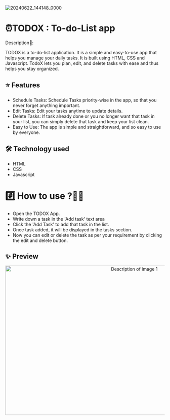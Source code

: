 

![20240622_144148_0000](https://github.com/Arpita26mm/FS-File_Sharing_App/assets/100471667/dfa01b9b-0d95-4076-85f2-a899268ff661)


# ⏰TODOX : To-do-List app

Description📄:

TODOX is a to-do-list application. It is a simple and easy-to-use app that helps you manage your daily tasks. It is built using HTML, CSS and Javascript. TodoX lets you plan, edit, and delete tasks with ease and thus helps you stay organized.

## ⭐ Features
- Schedule Tasks: Schedule Tasks priority-wise in the app, so that you never forget anything important.
- Edit Tasks: Edit your tasks anytime to update details.
- Delete Tasks: If task already done or you no longer want that task in your list, you can simply delete that task and keep your list clean.
- Easy to Use: The app is simple and straightforward, and so easy to use by everyone.

## 🛠️ Technology used
- HTML
- CSS
- Javascript

  

# #️⃣ How to use ?🤔💭
- Open the TODOX App.
- Write down a task in the 'Add task' text area
- Click the 'Add Task' to add that task in the list.
- Once task added, it will be displayed in the tasks section.
- Now you can edit or delete the task as per your requirement by clicking the edit and delete button.

## ✨ Preview

<p align="center">
  <img src="https://github.com/Arpita26mm/FS-File_Sharing_App/assets/100471667/430e98f2-6ebc-4db4-ab98-a7331fad56e5" alt="Description of image 1" width="800" height="470.5">
</p>



